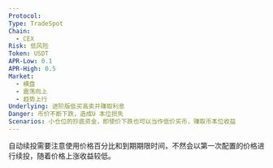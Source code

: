 ```yaml
---
Protocol: 
Type: TradeSpot
Chain:
  - CEX
Risk: 低风险
Token: USDT
APR-Low: 0.1
APR-High: 0.5
Market:
  - 横盘
  - 震荡向上
  - 趋势上行
Underlying: 进阶版低买高卖并赚取利息
Danger: 币价不断下跌，造成U 本位损失
Scenarios: 小仓位的抄底资金，即使价下跌也可以当作低价买币，赚取币本位收益
---
```

自动续投需要注意使用价格百分比和到期期限时间，不然会以第一次配置的价格进行续投，随着价格上涨收益较低。

